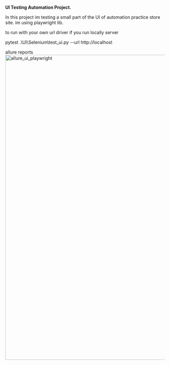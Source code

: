 **UI Testing Automation Project.**

In this project im testing a small part of the UI of automation practice store site. im using playwright lib.

to run with your own url driver if you run locally server

pytest .\UI\Selenium\test_ui.py --url http://localhost

allure reports
<img width="960" alt="allure_ui_playwright" src="https://user-images.githubusercontent.com/67972489/191495367-7b54a84e-ffbd-4e17-95f3-ee30a3f615b7.png">
